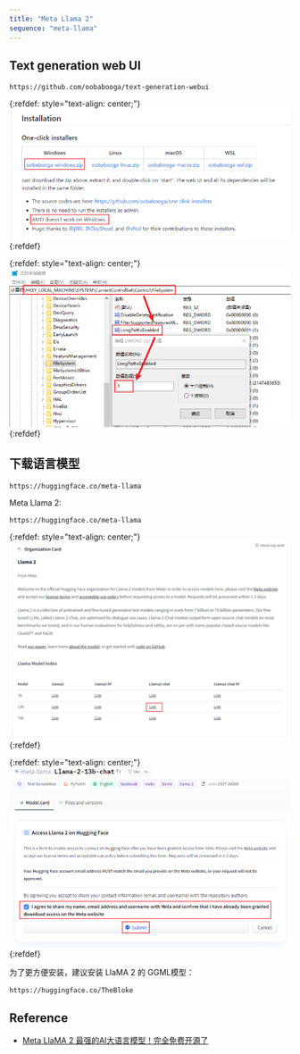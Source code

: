 ```yaml
---
title: "Meta Llama 2"
sequence: "meta-llama"
---
```


## Text generation web UI

```text
https://github.com/oobabooga/text-generation-webui
```

{:refdef: style="text-align: center;"}
![](/assets/images/windows/software/oobabooga-on-click-installer.png)
{:refdef}


{:refdef: style="text-align: center;"}
![](/assets/images/windows/reg/regedit-long-paths-enabled.png)
{:refdef}


## 下载语言模型

```text
https://huggingface.co/meta-llama
```

Meta Llama 2:

```text
https://huggingface.co/meta-llama
```


{:refdef: style="text-align: center;"}
![](/assets/images/windows/software/llama-model-index.png)
{:refdef}

{:refdef: style="text-align: center;"}
![](/assets/images/windows/software/llama2-agree.png)
{:refdef}

为了更方便安装，建议安装 LlaMA 2 的 GGML模型：

```text
https://huggingface.co/TheBloke
```

## Reference

- [Meta LlaMA 2 最强的AI大语言模型！完全免费开源了](https://www.freedidi.com/9921.html)